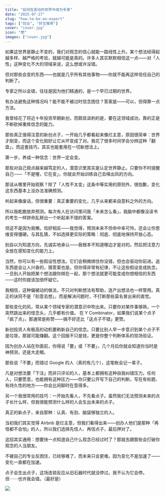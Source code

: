 ```yaml
---
title: "如何在变动的世界中成为专家"
date: "2025-07-27"
slug: "how-to-be-an-expert"
tags: ["创业", "好文推荐"]
cover: "cover.jpg"
icon: "😎"
images: ["cover.jpg"]
---
```

如果这世界是静止不变的，我们对观念的信心就能一路线性上升。某个想法经得起越多样、越严格的考验，就越可能是真的。许多人其实默默相信这一点——对「人性」这种变化不大的领域来说，这么想或许没错。



但对那些会变的东西——也就是几乎所有其他事物——你就不能再这样信任自己的判断了。



专家之所以会错，往往是因为他们精通的，是一个早已过期的世界。



有办法避免这种情况吗？能不能不被过时信念困住？答案是——可以，但得靠一点方法。



我曾经花了将近十年投资早期新创，而颇具讽刺的是，要在这领域成功，靠的正是不断砍掉重练信念的能力。



那些真正值得注意的新创点子，一开始几乎都看起来像烂主意，原因很简单：世界才刚变，而这个变化刚好让它从坏变成了对。我花了很多时间学会分辨这种「翻盘」，而这套技巧，其实也能套用在一切新想法上。



第一步，养成一种信念：世界一定会变。



那些对自己观点越来越笃定的人，潜意识里其实是认定世界静止。只要你不时提醒自己——「不是喔，它在变」，你就会开始训练自己去嗅出风的方向。



那该从哪里开始观察？除了「人性不太变」这条中等实用的原则外，很抱歉，变化这东西基本上没办法准确预测。



听起来像废话，但很重要：真正重要的变化，几乎从来都来自意料之外的方向。



所以我乾脆放弃预测。每次有人在访问里问我「未来怎么看」，我脑中都像没读书的考生一样拼命乱掰出一个听起来不错的答案。



但这不是因为我懒。恰好相反——我觉得，预测未来不但命中率可怜，还会让你思维变得僵硬。与其乱猜，不如选择更实际的策略：彻底、彻底地保持开放心态。



别自以为知道方向，先诚实地承认——我根本不知道哪边才是对的。然后把注意力全放在感知变化的能力上。



当然，你可以有一些假设性想法。它们会稍微绑住你没错，但也会驱动你前进。追东西是会让人兴奋的，猜答案也是。但你得非常有纪律，不让这些假设变成执念。
一旦别人开始把某个想法跟你绑在一起，那个想法就更可能变成你想相信的东西——这时你就该加倍怀疑它。



我相信，这种偏被动的做法，不只对判断想法有帮助，连产出想法也一样管用。真正的诀窍不是「刻意去想」，而是解决问题时，不打断那些莫名冒出来的直觉。



那些变化的风，常从某个领域专家的潜意识中吹出来。只要你对某件事够熟，一个突然跳出来的怪念头，几乎都有价值。
在 Y Combinator，如果我们说某个点子「疯了点」，那通常是称赞——搞不好还比「这点子不错」更赞。



新创投资人有极高的动机要刷新自己的信念。只要比别人早一步意识到某个点子不是垃圾，那就可能赚翻。这个回报不只是钱，更是你整个判断体系的现场验证。



因为创办人站在你面前，你得说「要」或「不要」，几个月后你就会知道你当时是神预测，还是大走眼。



那些说「不要」而错过 Google 的人（真的有几个），这笔帐会记一辈子。



凡是对想法要「下注」而非只评论的人，基本上都拥有这种自我纠错压力。任何人，只要愿意，也能拥有这种压力——你只要公开写下自己的判断。写在有标题、有持久性的地方——你会比闲聊时在意得多。



另一个我很常用的技巧：一开始先看人，不先看点子。虽然我们无法预测未来的点子长什么样，但我很能预测什么样的人会生出未来的点子。



真正的新点子，来自那种：认真、有劲、脑袋够独立的人。



当初我们其实觉得 Airbnb 是烂主意，但我们看得出来——创办人他们是那种「再怪都不会怕」的人，所以我们选择先信人、再信点子，最后押对了。



这招其实通用：想要快一点知道自己什么观念已经过时了？那就去跟那些会打破你观念的人当朋友。



不被自己的专业反困住，已经够难了，而未来只会更难。因为变化不是加速了——变化一直都在加速。



点子会生出点子，这场连锁反应从旧石器时代就没停过。我不认为它会停。
但⋯⋯也许我会错。（最好是）




![](https://prod-files-secure.s3.us-west-2.amazonaws.com/112d0858-5090-4d34-a606-b75eb8d65fd2/46476355-9cf3-4e99-9b7a-3531bc426380/1000202064.png?X-Amz-Algorithm=AWS4-HMAC-SHA256&X-Amz-Content-Sha256=UNSIGNED-PAYLOAD&X-Amz-Credential=ASIAZI2LB466XH35YWY3%2F20250814%2Fus-west-2%2Fs3%2Faws4_request&X-Amz-Date=20250814T151506Z&X-Amz-Expires=3600&X-Amz-Security-Token=IQoJb3JpZ2luX2VjEP7%2F%2F%2F%2F%2F%2F%2F%2F%2F%2FwEaCXVzLXdlc3QtMiJGMEQCIEBiWPLxiwTBu6Kz%2Fw1jwY0NZHkH5dmE6KtuF1oxuiTCAiB3r%2FDZM%2FIxi%2FDkmENi2%2FstBqiVEi8K3%2BNXrxlWR7JjDSr%2FAwhHEAAaDDYzNzQyMzE4MzgwNSIM8ZnkhBtvnpMvrlwTKtwDR1Po3tBHsK6T4amFkD6yRUb5qwr3o%2FrYJ0oqkMYkQoNnMjlDzXyeDj8B7OABHU0232Gzg95PbeEB8oFas7m%2Bv56C1cJPi9oKv9zB31q8pQ0%2BCNbYPRjwLWHgcBHwszlsRja1Hmwl1Vo%2BCo2XClhtFECC6mgz9c%2F1TzT2lZflitz04lnPmMdcsYcs383CkALxhN8Rlu0aC1TKoPsHiA3qKYror%2B954y0yHO73ZFNIkP9JDYwZk9TnTdDg1oNPePSZNgtIIARwhXo66R5kR2xpwxS7yZSm%2FQ3BSNcdMzgW%2Ft28iaft3LtgNmEKayuV11c6nR5aEiAMGa2BYDKHtOi98n5VJdPud7zeoWBPK%2Fjf6%2BIPLsgJr8RWlvucIhhIS1dXOh8j%2FSei0Is96rkJvqwBmydY4F%2FwdfZXFGDcAjYRY4qkVM9o6AfiyVNzufP7qFOGYZ63wav9rdcOTbUJjeQe3Y7H1AcZ5ReynUJpgPqh9uPf5Xr%2BYOZGkIc5HP5eRrFNjq6Qz7aE3JEQ%2Bx8C6w7AWVoqmrNIBd1Ck6gtQsAQL4ZSwxF2OK4UenOjAoJ%2FNeGD2N6Bq5uFQ9vnCkxEm9p56zthHG%2BMFgxBN3TmeNlzAV0rGasfKJ64WsNhtJww5973xAY6pgHMxA%2F3Tk0CE8H%2FpPanVmu114EqeqFt2cK%2F3%2ByGZVKJS3RJ5PXbDWT4mccATbfWCnY8Vs6gkRkhv1J4fJu1RFUj5m5ijUKaMTogYj5NFpkX%2B1Elh26mffdAdMLzCJBeGnmR8oWo8vw6yrYV7qauvCEOhdlQJHVfI2GppdzhdTf7wdUElXy2Ek9H8amdZcbDdDsuat3a65O7zOvesvTqZsrG5FKSZLMA&X-Amz-Signature=9f46fcd4344c1323ac2b4471b75d0514c8de99825fa20cdbc800b2d79fda24bb&X-Amz-SignedHeaders=host&x-amz-checksum-mode=ENABLED&x-id=GetObject)

